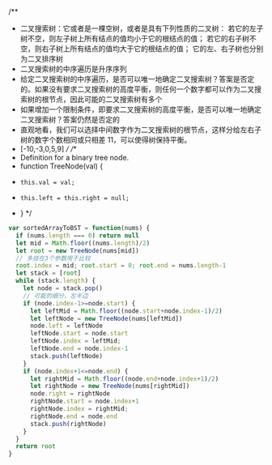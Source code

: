 /**
 * 二叉搜索树：它或者是一棵空树，或者是具有下列性质的二叉树： 若它的左子树不空，则左子树上所有结点的值均小于它的根结点的值； 若它的右子树不空，则右子树上所有结点的值均大于它的根结点的值； 它的左、右子树也分别为二叉排序树
 * 二叉搜索树的中序遍历是升序序列
 * 给定二叉搜索树的中序遍历，是否可以唯一地确定二叉搜索树？答案是否定的。如果没有要求二叉搜索树的高度平衡，则任何一个数字都可以作为二叉搜索树的根节点，因此可能的二叉搜索树有多个
 * 如果增加一个限制条件，即要求二叉搜索树的高度平衡，是否可以唯一地确定二叉搜索树？答案仍然是否定的
 * 直观地看，我们可以选择中间数字作为二叉搜索树的根节点，这样分给左右子树的数字个数相同或只相差 11，可以使得树保持平衡。
 * [-10,-3,0,5,9]
 */
/**
 * Definition for a binary tree node.
 * function TreeNode(val) {
 *     this.val = val;
 *     this.left = this.right = null;
 * }
 */

```js
var sortedArrayToBST = function(nums) {
  if (nums.length === 0) return null
  let mid = Math.floor((nums.length)/2)
  let root = new TreeNode(nums[mid])
  // 多挂在3个参数用于比较
  root.index = mid; root.start = 0; root.end = nums.length-1
  let stack = [root]
  while (stack.length) {
    let node = stack.pop()
    // 可能的细分，左半边
    if (node.index-1>=node.start) {
      let leftMid = Math.floor((node.start+node.index-1)/2)
      let leftNode = new TreeNode(nums[leftMid])
      node.left = leftNode
      leftNode.start = node.start
      leftNode.index = leftMid;
      leftNode.end = node.index-1
      stack.push(leftNode)
    }
    if (node.index+1<=node.end) {
      let rightMid = Math.floor((node.end+node.index+1)/2)
      let rightNode = new TreeNode(nums[rightMid])
      node.right = rightNode
      rightNode.start = node.index+1
      rightNode.index = rightMid;
      rightNode.end = node.end
      stack.push(rightNode)
    }
  }
  return root
}

```